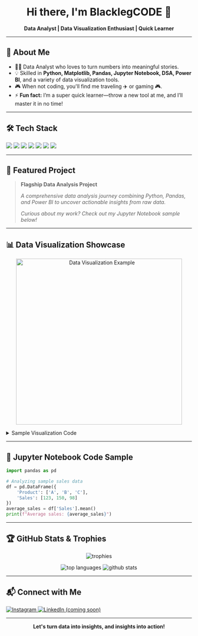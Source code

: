 <!-- Profile README for BlacklegCODE -->

<h1 align="center">Hi there, I'm BlacklegCODE 👋</h1>
<p align="center">
  <b>Data Analyst | Data Visualization Enthusiast | Quick Learner</b>
</p>

---

## 🚀 About Me

- 👨‍💻 Data Analyst who loves to turn numbers into meaningful stories.
- 💡 Skilled in <b>Python, Matplotlib, Pandas, Jupyter Notebook, DSA, Power BI</b>, and a variety of data visualization tools.
- 🎮 When not coding, you'll find me traveling ✈️ or gaming 🎮.
- ⚡ <b>Fun fact:</b> I’m a super quick learner—throw a new tool at me, and I’ll master it in no time!

---

## 🛠️ Tech Stack

<p>
  <img src="https://img.shields.io/badge/Python-3776AB?style=for-the-badge&logo=python&logoColor=white"/>
  <img src="https://img.shields.io/badge/Jupyter-F37626?style=for-the-badge&logo=jupyter&logoColor=white"/>
  <img src="https://img.shields.io/badge/Pandas-150458?style=for-the-badge&logo=pandas&logoColor=white"/>
  <img src="https://img.shields.io/badge/Matplotlib-20232A?style=for-the-badge&logo=matplotlib&logoColor=white"/>
  <img src="https://img.shields.io/badge/PowerBI-F2C811?style=for-the-badge&logo=powerbi&logoColor=black"/>
  <img src="https://img.shields.io/badge/Data%20Structures%20%26%20Algorithms-0081CB?style=for-the-badge"/>
  <img src="https://img.shields.io/badge/Data%20Visualization-FF5C93?style=for-the-badge"/>
</p>

---

## 🌟 Featured Project

> **Flagship Data Analysis Project**
>
> *A comprehensive data analysis journey combining Python, Pandas, and Power BI to uncover actionable insights from raw data.*
>
> _Curious about my work? Check out my Jupyter Notebook sample below!_

---

## 📊 Data Visualization Showcase

<p align="center">
  <img src="https://matplotlib.org/stable/_images/sphx_glr_logos2_001.png" alt="Data Visualization Example" width="450"/>
</p>
<details>
  <summary>Sample Visualization Code</summary>

```python
import pandas as pd
import matplotlib.pyplot as plt

# Sample data
data = {'Year': [2022, 2023, 2024], 'Growth': [120, 180, 250]}
df = pd.DataFrame(data)

plt.plot(df['Year'], df['Growth'], marker='o', color='teal')
plt.title('Yearly Growth')
plt.xlabel('Year')
plt.ylabel('Growth')
plt.grid(True)
plt.show()
```
</details>

---

## 📒 Jupyter Notebook Code Sample

```python
import pandas as pd

# Analyzing sample sales data
df = pd.DataFrame({
    'Product': ['A', 'B', 'C'],
    'Sales': [123, 150, 98]
})
average_sales = df['Sales'].mean()
print(f"Average sales: {average_sales}")
```

---

## 🏆 GitHub Stats & Trophies

<p align="center">
  <img src="https://github-profile-trophy.vercel.app/?username=BlacklegCODE&theme=radical&margin-w=10" alt="trophies" />
</p>
<p align="center">
  <img src="https://github-readme-stats.vercel.app/api/top-langs/?username=BlacklegCODE&layout=compact&theme=radical" alt="top languages" />
  <img src="https://github-readme-stats.vercel.app/api?username=BlacklegCODE&show_icons=true&theme=radical" alt="github stats"/>
</p>

---

## 📬 Connect with Me

<p>
  <a href="https://www.instagram.com/h_k_raundal/" target="_blank">
    <img src="https://img.shields.io/badge/Instagram-%23E4405F.svg?style=for-the-badge&logo=instagram&logoColor=white" alt="Instagram"/>
  </a>
  <a href="#" target="_blank">
    <img src="https://img.shields.io/badge/LinkedIn-0077B5?style=for-the-badge&logo=linkedin&logoColor=white" alt="LinkedIn (coming soon)"/>
  </a>
</p>

---

<p align="center">
  <b>Let's turn data into insights, and insights into action!</b>
</p>
